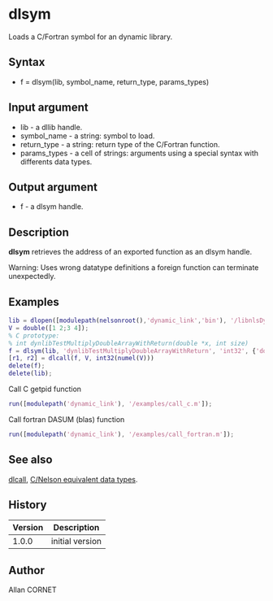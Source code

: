 

# dlsym

Loads a C/Fortran symbol for an dynamic library.

## Syntax

- f = dlsym(lib, symbol_name, return_type, params_types)

## Input argument

 - lib - a dllib handle.
 - symbol_name - a string: symbol to load.
 - return_type - a string: return type of the C/Fortran function.
 - params_types - a cell of strings: arguments using a special syntax with differents data types.

## Output argument

 - f - a dlsym handle.

## Description


  <p><b>dlsym</b> retrieves the address of an exported function as an dlsym handle.</p>
  <p>Warning: Uses wrong datatype definitions a foreign function can terminate unexpectedly.</p>


## Examples

```matlab
lib = dlopen([modulepath(nelsonroot(),'dynamic_link','bin'), '/libnlsDynamic_link', getdynlibext()]);
V = double([1 2;3 4]);
% C prototype:
% int dynlibTestMultiplyDoubleArrayWithReturn(double *x, int size)
f = dlsym(lib, 'dynlibTestMultiplyDoubleArrayWithReturn', 'int32', {'doublePtr', 'int32'});
[r1, r2] = dlcall(f, V, int32(numel(V)))
delete(f);
delete(lib);
```
Call C getpid function
```matlab
run([modulepath('dynamic_link'), '/examples/call_c.m']);
```
Call fortran DASUM (blas) function
```matlab
run([modulepath('dynamic_link'), '/examples/call_fortran.m']);
```

## See also

[dlcall](dlcall.md), [C/Nelson equivalent data types](C_datatype.md).
## History

|Version|Description|
|------|------|
|1.0.0|initial version|


## Author

Allan CORNET



